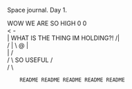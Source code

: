 Space journal. Day 1.     

 WOW WE ARE SO HIGH
     0   0  
      <
       -  
       |                WHAT IS THE THING IM HOLDING?!
      /|\
    /  |  \ 
   @   |    \
       |
      / \
     /   \                  SO USEFUL
    /     \
   /        \

        README README README README README
